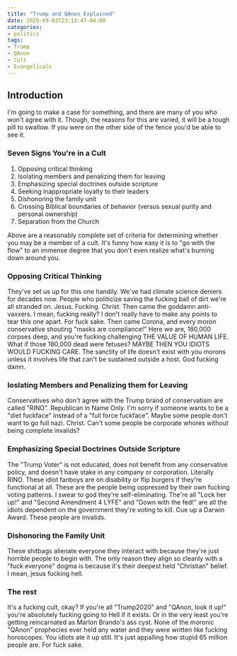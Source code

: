 ```yaml
---
title: "Trump and QAnon Explained"
date: 2020-09-03T23:13:47-04:00
categories:
- politics
tags:
- Trump
- QAnon
- Cult
- Evangelicals
---
```


## Introduction ##

I'm going to make a case for something, and there are many of you who won't agree with it. Though, the reasons for this are varied, it will be a tough pill to swallow. If you were on the other side of the fence you'd be able to see it.

### Seven Signs You're in a Cult ###

 1. Opposing critical thinking
 2. Isolating members and penalizing them for leaving
 3. Emphasizing special doctrines outside scripture
 4. Seeking inappropriate loyalty to their leaders
 5. Dishonoring the family unit
 6. Crossing Biblical boundaries of behavior (versus sexual purity and personal ownership)
 7. Separation from the Church

Above are a reasonably complete set of criteria for determining whether you may be a member of a cult. It's funny how easy it is to "go with the flow" to an immense degree that you don't even realize what's burning down around you.

### Opposing Critical Thinking ###

They've set us up for this one handily. We've had climate science deniers for decades now. People who politicize saving the fucking ball of dirt we're all stranded on. Jesus. Fucking. Christ. Then came the goddamn anti-vaxxers. I mean, fucking really? I don't really have to make any points to tear this one apart. For fuck sake. Then came Corona, and every moron conservative shouting "masks are compliance!" Here we are, 180,000 corpses deep, and you're fucking challenging THE VALUE OF HUMAN LIFE. What if those 180,000 dead were fetuses? MAYBE THEN YOU IDIOTS WOULD FUCKING CARE. The sanctity of life doesn't exist with you morons unless it involves life that can't be sustained outside a host. God fucking damn.

### Ioslating Members and Penalizing them for Leaving ###

Conservatives who don't agree with the Trump brand of conservatism are called "RINO". Republican in Name Only. I'm sorry if someone wants to be a "diet fuckface" instead of a "full force fuckface". Maybe some people don't want to go full nazi. Christ. Can't some people be corporate whores without being complete invalids?

### Emphasizing Special Doctrines Outside Scripture ###

The "Trump Voter" is not educated, does not benefit from any conservative policy, and doesn't have stake in any company or corporation. Literally RINO. These idiot fanboys are on disability or flip burgers if they're functional at all. These are the people being oppressed by their own fucking voting patterns. I swear to god they're self-eliminating. The're all "Lock her up!" and "Second Amendment 4 LYFE" and "Down with the fed!" are all the idiots dependent on the government they're voting to kill. Cue up a Darwin Award. These people are invalids.

### Dishonoring the Family Unit ###

These shitbags alienate everyone they interact with because they're just horrible people to begin with. The only reason they align so cleanly with a "fuck everyone" dogma is because it's their deepest held "Christian" belief. I mean, jesus fucking hell.

### The rest ###

It's a fucking cult, okay? If you're all "Trump2020" and "QAnon, look it up!" you're absolutely fucking going to Hell if it exists. Or in the very least you're getting reincarnated as Marlon Brando's ass cyst. None of the moronic "QAnon" prophecies ever held any water and they were written like fucking horoscopes. You idiots ate it up still. It's just appalling how stupid 65 million people are. For fuck sake.

